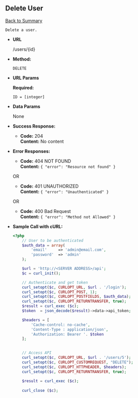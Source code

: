  **Delete User** 
  ----
   [Back to Summary](endpoints.md#users-endpoints)
   
    Delete a user.
  
  * **URL**
  
    /users/{id}
  
  * **Method:**
  
    `DELETE`
    
  *  **URL Params**
  
     **Required:**
   
     `ID = [integer]` 
  
  * **Data Params**
  
    None
  
  * **Success Response:**
  
    * **Code:** 204 <br />
      **Content:**  No content
      
   
  * **Error Responses:**
  
    * **Code:** 404 NOT FOUND <br />
      **Content:** `{ "error": "Resource not found" }`
  
    OR
  
    * **Code:** 401 UNAUTHORIZED <br />
      **Content:** `{ "error": "Unauthenticated" }`
      
    OR
        
    * **Code:** 400 Bad Request <br />
      **Content:** `{ "error": "Method not Allowed" }`
      

 
  * **Sample Call with cURL:**
  
    ```php
    <?php
        // User to be authenticated
        $auth_data = array(
            'email' 	=> 'admin@email.com',
            'password' 	=> 'admin'
        );
    
        $url = 'http://<SERVER ADDRESS>/api';
        $c = curl_init();
    
        // Authenticate and get token
        curl_setopt($c, CURLOPT_URL, $url . '/login');
        curl_setopt($c, CURLOPT_POST, 1);
        curl_setopt($c, CURLOPT_POSTFIELDS, $auth_data);
        curl_setopt($c, CURLOPT_RETURNTRANSFER, true);
        $result = curl_exec ($c);
        $token  = json_decode($result)->data->api_token;
    
        $headers = [
            'Cache-control: no-cache',
            'Content-Type : application/json',
            'Authorization: Bearer '. $token
        ];
    
     
        // Access API
        curl_setopt($c, CURLOPT_URL, $url . '/users/5');
        curl_setopt($c, CURLOPT_CUSTOMREQUEST, "DELETE");
        curl_setopt($c, CURLOPT_HTTPHEADER, $headers);
        curl_setopt($c, CURLOPT_RETURNTRANSFER, true);
            
        $result = curl_exec ($c);
      
        curl_close ($c);
    ```
    